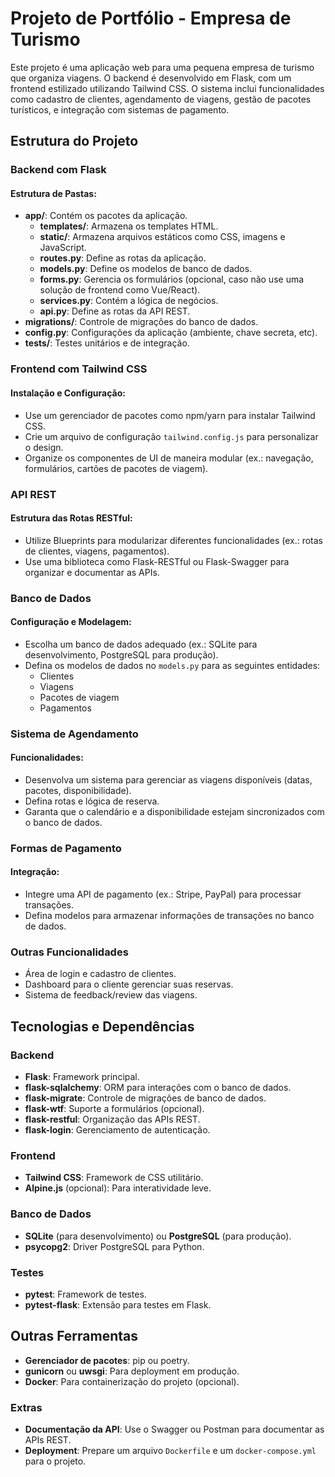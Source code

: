 # Projeto de Portfólio - Empresa de Turismo

Este projeto é uma aplicação web para uma pequena empresa de turismo que organiza viagens. O backend é desenvolvido em Flask, com um frontend estilizado utilizando Tailwind CSS. O sistema inclui funcionalidades como cadastro de clientes, agendamento de viagens, gestão de pacotes turísticos, e integração com sistemas de pagamento.

## Estrutura do Projeto

### Backend com Flask

#### Estrutura de Pastas:
- **app/**: Contém os pacotes da aplicação.
  - **templates/**: Armazena os templates HTML.
  - **static/**: Armazena arquivos estáticos como CSS, imagens e JavaScript.
  - **routes.py**: Define as rotas da aplicação.
  - **models.py**: Define os modelos de banco de dados.
  - **forms.py**: Gerencia os formulários (opcional, caso não use uma solução de frontend como Vue/React).
  - **services.py**: Contém a lógica de negócios.
  - **api.py**: Define as rotas da API REST.
- **migrations/**: Controle de migrações do banco de dados.
- **config.py**: Configurações da aplicação (ambiente, chave secreta, etc).
- **tests/**: Testes unitários e de integração.

### Frontend com Tailwind CSS

#### Instalação e Configuração:
- Use um gerenciador de pacotes como npm/yarn para instalar Tailwind CSS.
- Crie um arquivo de configuração `tailwind.config.js` para personalizar o design.
- Organize os componentes de UI de maneira modular (ex.: navegação, formulários, cartões de pacotes de viagem).

### API REST

#### Estrutura das Rotas RESTful:
- Utilize Blueprints para modularizar diferentes funcionalidades (ex.: rotas de clientes, viagens, pagamentos).
- Use uma biblioteca como Flask-RESTful ou Flask-Swagger para organizar e documentar as APIs.

### Banco de Dados

#### Configuração e Modelagem:
- Escolha um banco de dados adequado (ex.: SQLite para desenvolvimento, PostgreSQL para produção).
- Defina os modelos de dados no `models.py` para as seguintes entidades:
  - Clientes
  - Viagens
  - Pacotes de viagem
  - Pagamentos

### Sistema de Agendamento

#### Funcionalidades:
- Desenvolva um sistema para gerenciar as viagens disponíveis (datas, pacotes, disponibilidade).
- Defina rotas e lógica de reserva.
- Garanta que o calendário e a disponibilidade estejam sincronizados com o banco de dados.

### Formas de Pagamento

#### Integração:
- Integre uma API de pagamento (ex.: Stripe, PayPal) para processar transações.
- Defina modelos para armazenar informações de transações no banco de dados.

### Outras Funcionalidades

- Área de login e cadastro de clientes.
- Dashboard para o cliente gerenciar suas reservas.
- Sistema de feedback/review das viagens.

## Tecnologias e Dependências

### Backend

- **Flask**: Framework principal.
- **flask-sqlalchemy**: ORM para interações com o banco de dados.
- **flask-migrate**: Controle de migrações de banco de dados.
- **flask-wtf**: Suporte a formulários (opcional).
- **flask-restful**: Organização das APIs REST.
- **flask-login**: Gerenciamento de autenticação.

### Frontend

- **Tailwind CSS**: Framework de CSS utilitário.
- **Alpine.js** (opcional): Para interatividade leve.

### Banco de Dados

- **SQLite** (para desenvolvimento) ou **PostgreSQL** (para produção).
- **psycopg2**: Driver PostgreSQL para Python.

### Testes

- **pytest**: Framework de testes.
- **pytest-flask**: Extensão para testes em Flask.

## Outras Ferramentas

- **Gerenciador de pacotes**: pip ou poetry.
- **gunicorn** ou **uwsgi**: Para deployment em produção.
- **Docker**: Para containerização do projeto (opcional).

### Extras

- **Documentação da API**: Use o Swagger ou Postman para documentar as APIs REST.
- **Deployment**: Prepare um arquivo `Dockerfile` e um `docker-compose.yml` para o projeto.
